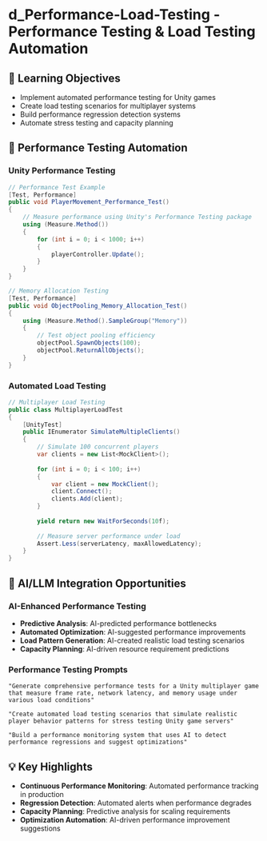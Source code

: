 # d_Performance-Load-Testing - Performance Testing & Load Testing Automation

## 🎯 Learning Objectives
- Implement automated performance testing for Unity games
- Create load testing scenarios for multiplayer systems
- Build performance regression detection systems
- Automate stress testing and capacity planning

## 🔧 Performance Testing Automation

### Unity Performance Testing
```csharp
// Performance Test Example
[Test, Performance]
public void PlayerMovement_Performance_Test()
{
    // Measure performance using Unity's Performance Testing package
    using (Measure.Method())
    {
        for (int i = 0; i < 1000; i++)
        {
            playerController.Update();
        }
    }
}

// Memory Allocation Testing
[Test, Performance]
public void ObjectPooling_Memory_Allocation_Test()
{
    using (Measure.Method().SampleGroup("Memory"))
    {
        // Test object pooling efficiency
        objectPool.SpawnObjects(100);
        objectPool.ReturnAllObjects();
    }
}
```

### Automated Load Testing
```csharp
// Multiplayer Load Testing
public class MultiplayerLoadTest
{
    [UnityTest]
    public IEnumerator SimulateMultipleClients()
    {
        // Simulate 100 concurrent players
        var clients = new List<MockClient>();
        
        for (int i = 0; i < 100; i++)
        {
            var client = new MockClient();
            client.Connect();
            clients.Add(client);
        }
        
        yield return new WaitForSeconds(10f);
        
        // Measure server performance under load
        Assert.Less(serverLatency, maxAllowedLatency);
    }
}
```

## 🚀 AI/LLM Integration Opportunities

### AI-Enhanced Performance Testing
- **Predictive Analysis**: AI-predicted performance bottlenecks
- **Automated Optimization**: AI-suggested performance improvements
- **Load Pattern Generation**: AI-created realistic load testing scenarios
- **Capacity Planning**: AI-driven resource requirement predictions

### Performance Testing Prompts
```
"Generate comprehensive performance tests for a Unity multiplayer game that measure frame rate, network latency, and memory usage under various load conditions"

"Create automated load testing scenarios that simulate realistic player behavior patterns for stress testing Unity game servers"

"Build a performance monitoring system that uses AI to detect performance regressions and suggest optimizations"
```

## 💡 Key Highlights
- **Continuous Performance Monitoring**: Automated performance tracking in production
- **Regression Detection**: Automated alerts when performance degrades
- **Capacity Planning**: Predictive analysis for scaling requirements
- **Optimization Automation**: AI-driven performance improvement suggestions